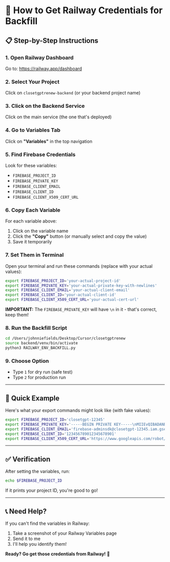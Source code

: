 # 🔑 How to Get Railway Credentials for Backfill

## 📋 Step-by-Step Instructions

### 1. Open Railway Dashboard
Go to: https://railway.app/dashboard

### 2. Select Your Project
Click on `closetgptrenew-backend` (or your backend project name)

### 3. Click on the Backend Service
Click on the main service (the one that's deployed)

### 4. Go to Variables Tab
Click on **"Variables"** in the top navigation

### 5. Find Firebase Credentials
Look for these variables:
- `FIREBASE_PROJECT_ID`
- `FIREBASE_PRIVATE_KEY`
- `FIREBASE_CLIENT_EMAIL`
- `FIREBASE_CLIENT_ID`
- `FIREBASE_CLIENT_X509_CERT_URL`

### 6. Copy Each Variable
For each variable above:
1. Click on the variable name
2. Click the **"Copy"** button (or manually select and copy the value)
3. Save it temporarily

### 7. Set Them in Terminal
Open your terminal and run these commands (replace with your actual values):

```bash
export FIREBASE_PROJECT_ID='your-actual-project-id'
export FIREBASE_PRIVATE_KEY='your-actual-private-key-with-newlines'
export FIREBASE_CLIENT_EMAIL='your-actual-client-email'
export FIREBASE_CLIENT_ID='your-actual-client-id'
export FIREBASE_CLIENT_X509_CERT_URL='your-actual-cert-url'
```

**IMPORTANT:** The `FIREBASE_PRIVATE_KEY` will have `\n` in it - that's correct, keep them!

### 8. Run the Backfill Script
```bash
cd /Users/johnniefields/Desktop/Cursor/closetgptrenew
source backend/venv/bin/activate
python3 RAILWAY_ENV_BACKFILL.py
```

### 9. Choose Option
- Type `1` for dry run (safe test)
- Type `2` for production run

---

## 🎯 Quick Example

Here's what your export commands might look like (with fake values):

```bash
export FIREBASE_PROJECT_ID='closetgpt-12345'
export FIREBASE_PRIVATE_KEY='-----BEGIN PRIVATE KEY-----\nMIIEvQIBADANBg...\n-----END PRIVATE KEY-----\n'
export FIREBASE_CLIENT_EMAIL='firebase-adminsdk@closetgpt-12345.iam.gserviceaccount.com'
export FIREBASE_CLIENT_ID='123456789012345678901'
export FIREBASE_CLIENT_X509_CERT_URL='https://www.googleapis.com/robot/v1/metadata/x509/firebase-adminsdk%40closetgpt-12345.iam.gserviceaccount.com'
```

---

## ✅ Verification

After setting the variables, run:
```bash
echo $FIREBASE_PROJECT_ID
```

If it prints your project ID, you're good to go!

---

## 📞 Need Help?

If you can't find the variables in Railway:
1. Take a screenshot of your Railway Variables page
2. Send it to me
3. I'll help you identify them!

**Ready? Go get those credentials from Railway!** 🚀

